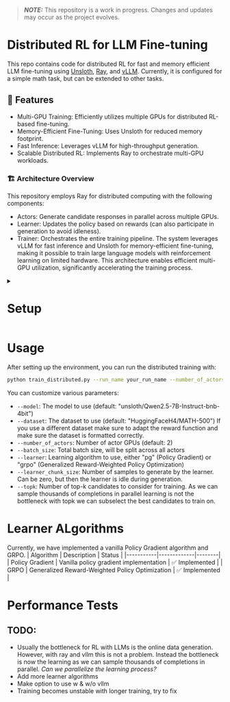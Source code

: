 > **_NOTE:_**  This repository is a work in progress. Changes and updates may occur as the project evolves.


# Distributed RL for LLM Fine-tuning

This repo contains code for distributed RL for fast and memory efficient LLM fine-tuning using [Unsloth](https://github.com/unslothai/unsloth), [Ray](https://github.com/ray-project/ray), and [vLLM](https://github.com/vllm-project/vllm).
Currently, it is configured for a simple math task, but can be extended to other tasks. 

## 🚀 Features
- Multi-GPU Training: Efficiently utilizes multiple GPUs for distributed RL-based fine-tuning.
- Memory-Efficient Fine-Tuning: Uses Unsloth for reduced memory footprint.
- Fast Inference: Leverages vLLM for high-throughput generation.
- Scalable Distributed RL: Implements Ray to orchestrate multi-GPU workloads.

### 🏗️ Architecture Overview
This repository employs Ray for distributed computing with the following components:
- Actors: Generate candidate responses in parallel across multiple GPUs.
- Learner: Updates the policy based on rewards (can also participate in generation to avoid idleness).
- Trainer: Orchestrates the entire training pipeline.
The system leverages vLLM for fast inference and Unsloth for memory-efficient fine-tuning, making it possible to train large language models with reinforcement learning on limited hardware. This architecture enables efficient multi-GPU utilization, significantly accelerating the training process.

<details>
<summary><h1>Setup</h1></summary>

<!-- Add your setup instructions here -->

</details>



# Usage
After setting up the environment, you can run the distributed training with:
```bash
python train_distributed.py --run_name your_run_name --number_of_actors 2 --learner pg
```
You can customize various parameters:
- `--model`: The model to use (default: "unsloth/Qwen2.5-7B-Instruct-bnb-4bit")
- `--dataset`: The dataset to use (default: "HuggingFaceH4/MATH-500") If you use a different dataset make sure to adapt the reward function and make sure the dataset is formatted correctly.
- `--number_of_actors`: Number of actor GPUs (default: 2)
- `--batch_size`: Total batch size, will be split across all actors
- `--learner`: Learning algorithm to use, either "pg" (Policy Gradient) or "grpo" (Generalized Reward-Weighted Policy Optimization)
- `--learner_chunk_size`: Number of samples to generate by the learner. Can be zero, but then the learner is idle during generation.
- `--topk`: Number of top-k candidates to consider for training. As we can sample thousands of completions in parallel learning is not the bottleneck with topk we can subselect the best candidates to train on.

# Learner ALgorithms
Currently, we have implemented a vanilla Policy Gradient algorithm and GRPO.
| Algorithm | Description | Status |
|-----------|-------------|--------|
| Policy Gradient | Vanilla policy gradient implementation | ✅ Implemented |
| GRPO | Generalized Reward-Weighted Policy Optimization | ✅ Implemented |




# Performance Tests



## TODO:
- Usually the bottleneck for RL with LLMs is the online data generation. However, with ray and vllm this is not a problem. Instead the bottleneck is now the learning as we can sample thousands of completions in parallel. *Can we parallelize the learning process?*
- Add more learner algorithms
- Make option to use w & w/o vllm
- Training becomes unstable with longer training, try to fix